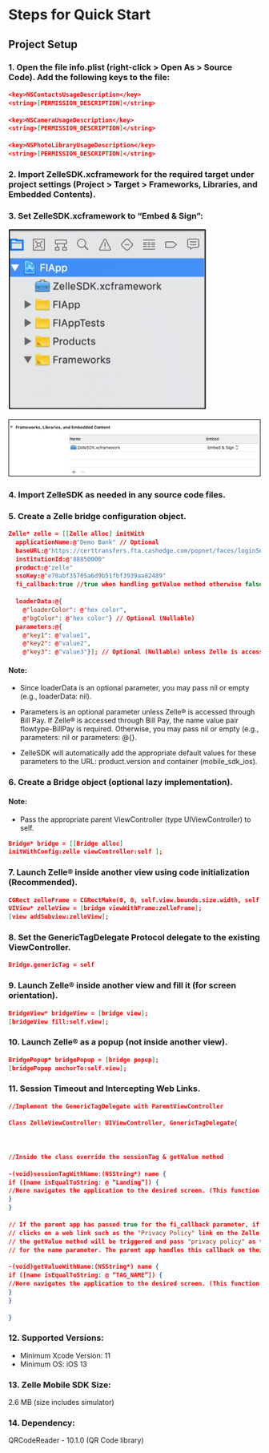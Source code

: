 # Steps for Quick Start

## Project Setup

### 1. Open the file info.plist (right-click > Open As > Source Code). Add the following keys to the file:

```json
<key>NSContactsUsageDescription</key>
<string>[PERMISSION_DESCRIPTION]</string>

<key>NSCameraUsageDescription</key>
<string>[PERMISSION_DESCRIPTION]</string>

<key>NSPhotoLibraryUsageDescription</key>
<string>[PERMISSION_DESCRIPTION]</string> 
```

### 2. Import ZelleSDK.xcframework for the required target under project settings (Project > Target > Frameworks, Libraries, and Embedded Contents).

### 3. Set ZelleSDK.xcframework to “Embed & Sign”:

![ios_embed](../../assets/images/ios_embed.jpg)

![ios_embed sign](../../assets/images/ios_embed&sign.jpg)

### 4. Import ZelleSDK as needed in any source code files. 

### 5. Create a Zelle bridge configuration object. 

```json
Zelle* zelle = [[Zelle alloc] initWith
  applicationName:@"Demo Bank" // Optional 
  baseURL:@"https://certtransfers.fta.cashedge.com/popnet/faces/loginServlet"
  institutionId:@"88850000"
  product:@"zelle"
  ssoKey:@"e78abf35705a6d9b51fbf3939aa82489"
  fi_callback:true //true when handling getValue method otherwise false/nil 

  loaderData:@{
    @"loaderColor": @"hex color",
    @"bgColor": @"hex color"} // Optional (Nullable) 
  parameters:@{
    @"key1": @"value1",
    @"key2": @"value2",
    @"key3": @"value3"}]; // Optional (Nullable) unless Zelle is accessed via Bill Pay 
```

#### Note: 
- Since loaderData is an optional parameter, you may pass nil or empty (e.g., loaderData: nil). 

- Parameters is an optional parameter unless Zelle® is accessed through Bill Pay. If Zelle® is accessed through Bill Pay, the name value pair flowtype-BillPay is required. Otherwise, you may pass nil or empty (e.g., parameters: nil or parameters: @{}.

- ZelleSDK will automatically add the appropriate default values for these parameters to the URL: product.version and container (mobile_sdk_ios). 

### 6. Create a Bridge object (optional lazy implementation). 

#### Note: 
- Pass the appropriate parent ViewController (type UIViewController) to self. 

```json
Bridge* bridge = [[Bridge alloc]
initWithConfig:zelle viewController:self ]; 
```

### 7. Launch Zelle® inside another view using code initialization (Recommended).

```json
CGRect zelleFrame = CGRectMake(0, 0, self.view.bounds.size.width, self.view.bounds.size.height);
UIView* zelleView = [bridge viewWithFrame:zelleFrame];
[view addSubview:zelleView]; 
```

### 8. Set the GenericTagDelegate Protocol delegate to the existing ViewController.

```json
Bridge.genericTag = self 
```

### 9. Launch Zelle® inside another view and fill it (for screen orientation).

```json
BridgeView* bridgeView = [bridge view];
[bridgeView fill:self.view]; 
```

### 10. Launch Zelle® as a popup (not inside another view).

```json
BridgePopup* bridgePopup = [bridge popup];
[bridgePopup anchorTo:self.view]; 
```

### 11. Session Timeout and Intercepting Web Links.

```json
//Implement the GenericTagDelegate with ParentViewController 

Class ZelleViewController: UIViewController, GenericTagDelegate{



//Inside the class override the sessionTag & getValue method 

-(void)sessionTagWithName:(NSString*) name {
if ([name isEqualToString: @ “Landing”]) {
//Here navigates the application to the desired screen. (This function will be triggered after the session expires)  
}
}

// If the parent app has passed true for the fi_callback parameter, if the user  
// clicks on a web link such as the "Privacy Policy" link on the Zelle UI, then  
// the getValue method will be triggered and pass "privacy policy" as the value  
// for the name parameter. The parent app handles this callback on their side. 

-(void)getValueWithName:(NSString*) name {
if ([name isEqualToString: @ “TAG_NAME”]) {
//Here navigates the application to the desired screen. (This function will help to communicate Zelle UI and parent app)  
}
}

} 
```

### 12. Supported Versions:

- Minimum Xcode Version: 11
- Minimum OS: iOS 13

### 13. Zelle Mobile SDK Size:

2.6 MB (size includes simulator)

### 14. Dependency:

QRCodeReader - 10.1.0 (QR Code library) 
